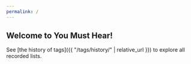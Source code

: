 ```yaml
---
permalink: /
---
```


## Welcome to You Must Hear!

See [the history of tags]({{ "/tags/history/" | relative_url }}) to explore all recorded lists.
